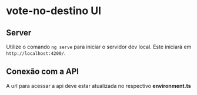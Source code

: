# vote-no-destino UI

## Server

Utilize o comando `ng serve` para iniciar o servidor dev local. Este iniciará em `http://localhost:4200/`.

## Conexão com a API

A url para acessar a api deve estar atualizada no respectivo __environment.ts__
